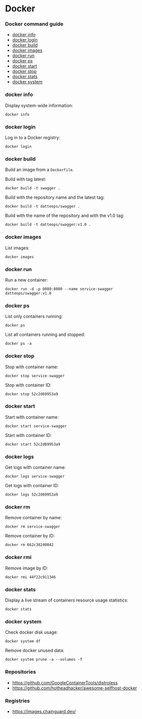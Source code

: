 # Docker

### Docker command guide

<!-- TOC -->

- [docker info](#docker-info)
- [docker login](#docker-login)
- [docker build](#docker-build)
- [docker images](#docker-images)
- [docker run](#docker-run)
- [docker ps](#docker-ps)
- [docker start](#docker-start)
- [docker stop](#docker-stop)
- [docker stats](#docker-stats)
- [docker system](#docker-system)

### docker info

Display system-wide information:
```shell
docker info
```

### docker login

Log in to a Docker registry:
```shell
docker login
```

### docker build

Build an image from a `Dockerfile`.

Build with tag latest:
```shell
docker build -t swagger .
```

Build with the repository name and the latest tag:
```shell
docker build -t datteops/swagger .
```

Build with the name of the repository and with the v1.0 tag:
```shell
docker build -t datteops/swagger:v1.0 .
```

### docker images

List images:
```shell
docker images
```

### docker run

Run a new container:
```shell
docker run -d -p 8080:8080 --name service-swagger datteops/swagger:v1.0
```

### docker ps

List only containers running:
```shell
docker ps
```

List all containers running and stopped:
```shell
docker ps -a
```

### docker stop

Stop with container name:
```shell
docker stop service-swagger
```

Stop with container ID:
```shell
docker stop 52c2d69953a9
```

### docker start

Start with container name:
```shell
docker start service-swagger
```

Start with container ID:
```shell
docker start 52c2d69953a9
```

### docker logs

Get logs with container name:
```shell
docker logs service-swagger
```

Get logs with container ID:
```shell
docker logs 52c2d69953a9
```

### docker rm

Remove container by name:
```shell
docker rm service-swagger
```

Remove container by ID:
```shell
docker rm 662c38240042
```

### docker rmi

Remove image by ID:
```shell
docker rmi 44f22c911346
```

### docker stats

Display a live stream of containers resource usage statistics:
```shell
docker stats
```

### docker system

Check docker disk usage:
```shell
docker system df
```

Remove docker unused data:
```shell
docker system prune -a --volumes -f
```

### Repositories

- https://github.com/GoogleContainerTools/distroless
- https://github.com/hotheadhacker/awesome-selfhost-docker

### Registries

- https://images.chainguard.dev/
